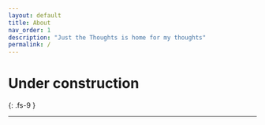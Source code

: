 ```yaml
---
layout: default
title: About
nav_order: 1
description: "Just the Thoughts is home for my thoughts"
permalink: /
---
```


# Under construction
{: .fs-9 }

---
